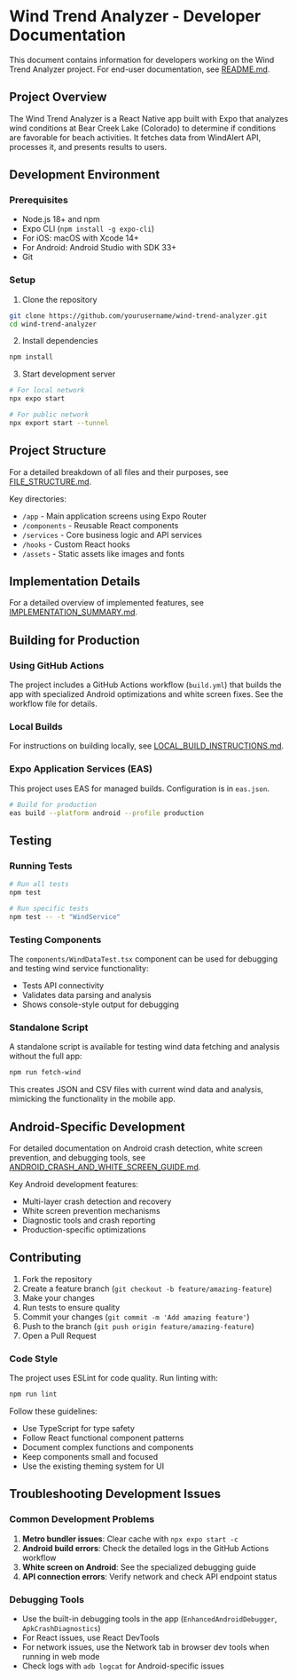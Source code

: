 # Wind Trend Analyzer - Developer Documentation

This document contains information for developers working on the Wind Trend Analyzer project. For end-user documentation, see [README.md](./README.md).

## Project Overview

The Wind Trend Analyzer is a React Native app built with Expo that analyzes wind conditions at Bear Creek Lake (Colorado) to determine if conditions are favorable for beach activities. It fetches data from WindAlert API, processes it, and presents results to users.

## Development Environment

### Prerequisites

- Node.js 18+ and npm
- Expo CLI (`npm install -g expo-cli`)
- For iOS: macOS with Xcode 14+
- For Android: Android Studio with SDK 33+
- Git

### Setup

1. Clone the repository
```bash
git clone https://github.com/yourusername/wind-trend-analyzer.git
cd wind-trend-analyzer
```

2. Install dependencies
```bash
npm install
```

3. Start development server
```bash
# For local network 
npx expo start

# For public network
npx export start --tunnel
```

## Project Structure

For a detailed breakdown of all files and their purposes, see [FILE_STRUCTURE.md](./docs/FILE_STRUCTURE.md).

Key directories:
- `/app` - Main application screens using Expo Router
- `/components` - Reusable React components
- `/services` - Core business logic and API services
- `/hooks` - Custom React hooks
- `/assets` - Static assets like images and fonts

## Implementation Details

For a detailed overview of implemented features, see [IMPLEMENTATION_SUMMARY.md](./IMPLEMENTATION_SUMMARY.md).

## Building for Production

### Using GitHub Actions

The project includes a GitHub Actions workflow (`build.yml`) that builds the app with specialized Android optimizations and white screen fixes. See the workflow file for details.

### Local Builds

For instructions on building locally, see [LOCAL_BUILD_INSTRUCTIONS.md](./docs/LOCAL_BUILD_INSTRUCTIONS.md).

### Expo Application Services (EAS)

This project uses EAS for managed builds. Configuration is in `eas.json`.

```bash
# Build for production
eas build --platform android --profile production
```

## Testing

### Running Tests

```bash
# Run all tests
npm test

# Run specific tests
npm test -- -t "WindService"
```

### Testing Components

The `components/WindDataTest.tsx` component can be used for debugging and testing wind service functionality:
- Tests API connectivity
- Validates data parsing and analysis
- Shows console-style output for debugging

### Standalone Script

A standalone script is available for testing wind data fetching and analysis without the full app:

```bash
npm run fetch-wind
```

This creates JSON and CSV files with current wind data and analysis, mimicking the functionality in the mobile app.

## Android-Specific Development

For detailed documentation on Android crash detection, white screen prevention, and debugging tools, see [ANDROID_CRASH_AND_WHITE_SCREEN_GUIDE.md](./docs/ANDROID_CRASH_AND_WHITE_SCREEN_GUIDE.md).

Key Android development features:
- Multi-layer crash detection and recovery
- White screen prevention mechanisms
- Diagnostic tools and crash reporting
- Production-specific optimizations

## Contributing

1. Fork the repository
2. Create a feature branch (`git checkout -b feature/amazing-feature`)
3. Make your changes
4. Run tests to ensure quality
5. Commit your changes (`git commit -m 'Add amazing feature'`)
6. Push to the branch (`git push origin feature/amazing-feature`)
7. Open a Pull Request

### Code Style

The project uses ESLint for code quality. Run linting with:

```bash
npm run lint
```

Follow these guidelines:
- Use TypeScript for type safety
- Follow React functional component patterns
- Document complex functions and components
- Keep components small and focused
- Use the existing theming system for UI

## Troubleshooting Development Issues

### Common Development Problems

1. **Metro bundler issues**: Clear cache with `npx expo start -c`
2. **Android build errors**: Check the detailed logs in the GitHub Actions workflow
3. **White screen on Android**: See the specialized debugging guide
4. **API connection errors**: Verify network and check API endpoint status

### Debugging Tools

- Use the built-in debugging tools in the app (`EnhancedAndroidDebugger`, `ApkCrashDiagnostics`)
- For React issues, use React DevTools
- For network issues, use the Network tab in browser dev tools when running in web mode
- Check logs with `adb logcat` for Android-specific issues
